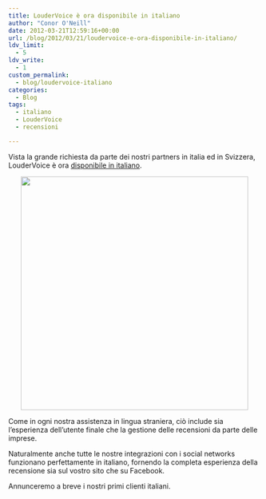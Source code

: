 ```yaml
---
title: LouderVoice è ora disponibile in italiano
author: "Conor O'Neill"
date: 2012-03-21T12:59:16+00:00
url: /blog/2012/03/21/loudervoice-e-ora-disponibile-in-italiano/
ldv_limit:
  - 5
ldv_write:
  - 1
custom_permalink:
  - blog/loudervoice-italiano
categories:
  - Blog
tags:
  - italiano
  - LouderVoice
  - recensioni

---
```

Vista la grande richiesta da parte dei nostri partners in italia ed in Svizzera, LouderVoice è ora [disponibile in italiano][1].

<p style="text-align: center;">
  <a href="http://www.loudervoice.com/products/features/localisation/"><img class="aligncenter  wp-image-2591" title="italian" src="http://www.loudervoice.com/wp-content/uploads/2012/03/italian.png" alt="" width="455" height="468" srcset="http://127.0.0.1.nip.io/wp-content/uploads/2012/03/italian.png 650w, http://127.0.0.1.nip.io/wp-content/uploads/2012/03/italian-291x300.png 291w" sizes="(max-width: 455px) 100vw, 455px" /></a>
</p>

Come in ogni nostra assistenza in lingua straniera, ciò include sia l&#8217;esperienza dell&#8217;utente finale che la gestione delle recensioni da parte delle imprese.

Naturalmente anche tutte le nostre integrazioni con i social networks funzionano perfettamente in italiano, fornendo la completa esperienza della recensione sia sul vostro sito che su Facebook.

Annunceremo a breve i nostri primi clienti italiani.

 [1]: http://www.loudervoice.com/products/features/localisation/